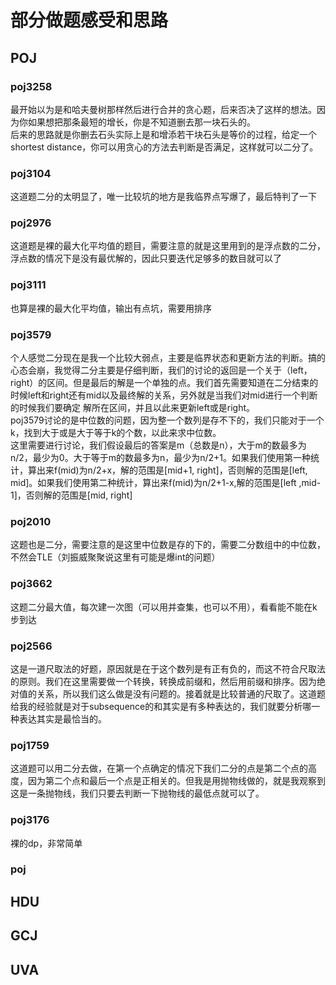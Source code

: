 # 部分做题感受和思路

## POJ

### poj3258

最开始以为是和哈夫曼树那样然后进行合并的贪心题，后来否决了这样的想法。因为你如果想把那条最短的增长，你是不知道删去那一块石头的。  
后来的思路就是你删去石头实际上是和增添若干块石头是等价的过程，给定一个shortest distance，你可以用贪心的方法去判断是否满足，这样就可以二分了。

### poj3104

这道题二分的太明显了，唯一比较坑的地方是我临界点写爆了，最后特判了一下

### poj2976

这道题是裸的最大化平均值的题目，需要注意的就是这里用到的是浮点数的二分，浮点数的情况下是没有最优解的，因此只要迭代足够多的数目就可以了

### poj3111

也算是裸的最大化平均值，输出有点坑，需要用排序

### poj3579

个人感觉二分现在是我一个比较大弱点，主要是临界状态和更新方法的判断。搞的心态会崩，我觉得二分主要是仔细判断，我们的讨论的返回是一个关于（left，right）的区间。但是最后的解是一个单独的点。我们首先需要知道在二分结束的时候left和right还有mid以及最终解的关系，另外就是当我们对mid进行一个判断的时候我们要确定
解所在区间，并且以此来更新left或是right。  
poj3579讨论的是中位数的问题，因为整一个数列是存不下的，我们只能对于一个k，找到大于或是大于等于k的个数，以此来求中位数。  
这里需要进行讨论，我们假设最后的答案是m（总数是n），大于m的数最多为n/2，最少为0。大于等于m的数最多为n，最少为n/2+1。如果我们使用第一种统计，算出来f(mid)为n/2+x，解的范围是[mid+1, right]，否则解的范围是[left, mid]。如果我们使用第二种统计，算出来f(mid)为n/2+1-x,解的范围是[left ,mid-1]，否则解的范围是[mid, right]

### poj2010

这题也是二分，需要注意的是这里中位数是存的下的，需要二分数组中的中位数，不然会TLE（刘振威聚聚说这里有可能是爆int的问题）

### poj3662

这题二分最大值，每次建一次图（可以用并查集，也可以不用），看看能不能在k步到达

### poj2566

这是一道尺取法的好题，原因就是在于这个数列是有正有负的，而这不符合尺取法的原则。我们在这里需要做一个转换，转换成前缀和，然后用前缀和排序。因为绝对值的关系，所以我们这么做是没有问题的。接着就是比较普通的尺取了。这道题
给我的经验就是对于subsequence的和其实是有多种表达的，我们就要分析哪一种表达其实是最恰当的。

### poj1759

这道题可以用二分去做，在第一个点确定的情况下我们二分的点是第二个点的高度，因为第二个点和最后一个点是正相关的。但我是用抛物线做的，就是我观察到这是一条抛物线，我们只要去判断一下抛物线的最低点就可以了。

### poj3176

裸的dp，非常简单

### poj

## HDU

## GCJ

## UVA